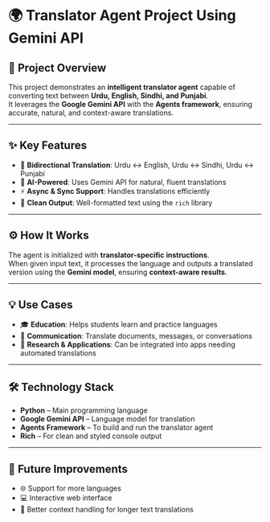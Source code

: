 # 🌍 Translator Agent Project Using Gemini API  

## 📖 Project Overview  
This project demonstrates an **intelligent translator agent** capable of converting text between **Urdu, English, Sindhi, and Punjabi**.  
It leverages the **Google Gemini API** with the **Agents framework**, ensuring accurate, natural, and context-aware translations.  

---

## ✨ Key Features  
- 🔄 **Bidirectional Translation**: Urdu ↔ English, Urdu ↔ Sindhi, Urdu ↔ Punjabi  
- 🤖 **AI-Powered**: Uses Gemini API for natural, fluent translations  
- ⚡ **Async & Sync Support**: Handles translations efficiently  
- 📝 **Clean Output**: Well-formatted text using the `rich` library  

---

## ⚙️ How It Works  
The agent is initialized with **translator-specific instructions**.  
When given input text, it processes the language and outputs a translated version using the **Gemini model**, ensuring **context-aware results**.  

---

## 💡 Use Cases  
- 🎓 **Education**: Helps students learn and practice languages  
- 💬 **Communication**: Translate documents, messages, or conversations  
- 🔬 **Research & Applications**: Can be integrated into apps needing automated translations  

---

## 🛠️ Technology Stack  
- **Python** – Main programming language  
- **Google Gemini API** – Language model for translation  
- **Agents Framework** – To build and run the translator agent  
- **Rich** – For clean and styled console output  

---

## 🚀 Future Improvements  
- 🌐 Support for more languages  
- 💻 Interactive web interface  
- 🧠 Better context handling for longer text translations  
